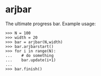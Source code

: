 # arjbar

The ultimate progress bar.
Example usage:

    >>> N = 100
    >>> width = 20
    >>> bar = arjbar(N,width)
    >>> bar.arjbarstart()
    >>> for i in range(N):
    ...    # do something
    ...    bar.update(i+1)
    ...
    >>> bar.finish()
